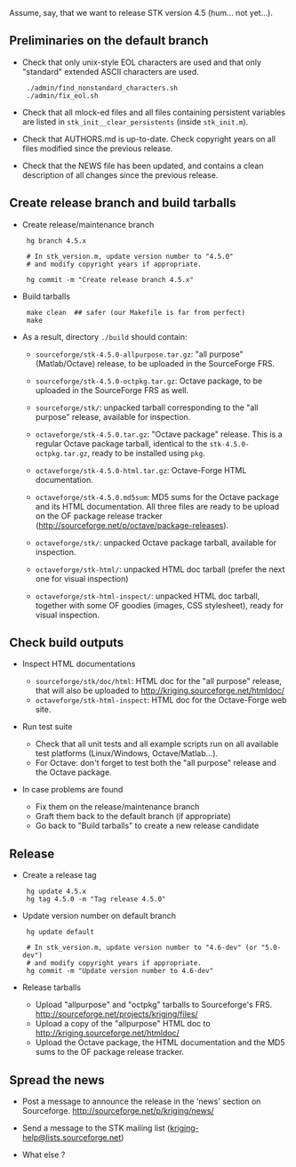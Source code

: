 Assume, say, that we want to release STK version 4.5 (hum... not yet...).


## Preliminaries on the default branch

 * Check that only unix-style EOL characters are used and that only "standard"
   extended ASCII characters are used.
   
        ./admin/find_nonstandard_characters.sh
        ./admin/fix_eol.sh

 * Check that all mlock-ed files and all files containing persistent variables
   are listed in `stk_init__clear_persistents` (inside `stk_init.m`).

 * Check that AUTHORS.md is up-to-date. Check copyright years on all files
   modified since the previous release.
 
 * Check that the NEWS file has been updated, and contains a clean description 
   of all changes since the previous release.


## Create release branch and build tarballs

 * Create release/maintenance branch

        hg branch 4.5.x

        # In stk_version.m, update version number to "4.5.0"
        # and modify copyright years if appropriate.

        hg commit -m "Create release branch 4.5.x"

 * Build tarballs
 
        make clean  ## safer (our Makefile is far from perfect)
        make
        
 * As a result, directory `./build` should contain:
 
   * `sourceforge/stk-4.5.0-allpurpose.tar.gz`: "all purpose" (Matlab/Octave)
      release, to be uploaded in the SourceForge FRS.
   * `sourceforge/stk-4.5.0-octpkg.tar.gz`: Octave package, to be uploaded
      in the SourceForge FRS as well.

   * `sourceforge/stk/`: unpacked tarball corresponding to the "all purpose"
      release, available for inspection.

   * `octaveforge/stk-4.5.0.tar.gz`: "Octave package" release. This is a regular
     Octave package tarball, identical to the `stk-4.5.0-octpkg.tar.gz`, ready
     to be installed using `pkg`.
   * `octaveforge/stk-4.5.0-html.tar.gz`: Octave-Forge HTML documentation.
   * `octaveforge/stk-4.5.0.md5sum`: MD5 sums for the Octave package and its HTML
     documentation. All three files are ready to be upload on the OF package
     release tracker (http://sourceforge.net/p/octave/package-releases).

   * `octaveforge/stk/`: unpacked Octave package tarball, available for inspection.
   * `octaveforge/stk-html/`: unpacked HTML doc tarball (prefer the next one for
     visual inspection)
   * `octaveforge/stk-html-inspect/`: unpacked HTML doc tarball, together with some
     OF goodies (images, CSS stylesheet), ready for visual inspection.

## Check build outputs

 * Inspect HTML documentations
   * `sourceforge/stk/doc/html`: HTML doc for the "all purpose" release,
      that will also be uploaded to <http://kriging.sourceforge.net/htmldoc/>
   * `octaveforge/stk-html-inspect`: HTML doc for the Octave-Forge web site.
   
 * Run test suite
   * Check that all unit tests and all example scripts run on all available test
     platforms (Linux/Windows, Octave/Matlab...).
   * For Octave: don't forget to test both the "all purpose" release and the
     Octave package.
 
 * In case problems are found
   * Fix them on the release/maintenance branch
   * Graft them back to the default branch (if appropriate)
   * Go back to "Build tarballs" to create a new release candidate
 

## Release

 * Create a release tag
 
        hg update 4.5.x
        hg tag 4.5.0 -m "Tag release 4.5.0"
        
 * Update version number on default branch

        hg update default
                
        # In stk_version.m, update version number to "4.6-dev" (or "5.0-dev")
        # and modify copyright years if appropriate.
        hg commit -m "Update version number to 4.6-dev"

 * Release tarballs
   * Upload "allpurpose" and "octpkg" tarballs to Sourceforge's FRS.
       <http://sourceforge.net/projects/kriging/files/>
   * Upload a copy of the "allpurpose" HTML doc to 
       <http://kriging.sourceforge.net/htmldoc/>
   * Upload the Octave package, the HTML documentation and the MD5 sums to the OF
     package release tracker.

## Spread the news

 * Post a message to announce the release in the 'news' section on Sourceforge.
     <http://sourceforge.net/p/kriging/news/>

 * Send a message to the STK mailing list (kriging-help@lists.sourceforge.net)
 
 * What else ?


